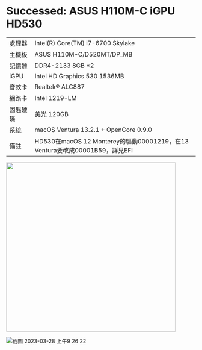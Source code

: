 # Successed: ASUS H110M-C iGPU HD530
<table>
  <tr>
    <td>處理器</td><td>Intel(R) Core(TM) i7-6700 Skylake</td>
  </tr>
  <tr>
    <td>主機板</td><td>ASUS H110M-C/D520MT/DP_MB</td>
  </tr>
  <tr>  
    <td>記憶體</td><td>DDR4-2133 8GB *2</td>
  </tr>
  <tr>
    <td>iGPU</td><td>Intel HD Graphics 530 1536MB</td>
  <tr>  
  <tr>
    <td>音效卡</td><td>Realtek® ALC887</td>
  <tr>
  <tr>
    <td>網路卡</td><td>Intel 1219-LM</td>
  <tr>  
    <td>固態硬碟</td><td>美光 120GB</td>
  </tr>
  <tr>
    <td>系統</td><td>macOS Ventura 13.2.1 + OpenCore 0.9.0</td>
  </tr>
  <tr>
  <td>備註</td><td>HD530在macOS 12 Monterey的驅動00001219，在13 Ventura要改成00001B59，詳見EFI</td>
  </tr>
</table>

<img width="450" src="https://user-images.githubusercontent.com/79300809/207200873-5de83401-1f86-496c-9e92-242b0fc03773.jpg"><br>

![截圖 2023-03-28 上午9 26 22](https://user-images.githubusercontent.com/79300809/228103744-f2e183b5-a119-4de1-8812-1a3828c3fb0c.png)<br>
